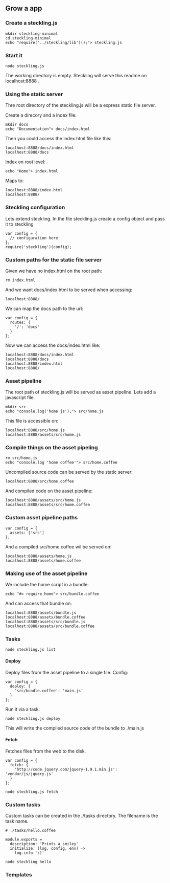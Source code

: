 ## Grow a app

### Create a steckling.js

    mkdir steckling-minimal
    cd steckling-minimal
    echo "require('../steckling/lib')();"> steckling.js

### Start it

    node steckling.js

The working directory is empty. Steckling will serve
this readme on localhost:8888 .

### Using the static server

Thre root directory of the steckling.js will be a express
static file server.

Create a direcory and a index file:

    mkdir docs
    echo "Documentation"> docs/index.html

Then you could access the index.html file like this:

    localhost:8888/docs/index.html
    localhost:8888/docs

Index on root level:

    echo "Home"> index.html

Maps to:

    localhost:8888/index.html
    localhost:8888/

### Steckling configuration

Lets extend steckling. In the file steckling.js create a
config object and pass it to steckling

    var config = {
      // configuration here
    };
    require('steckling')(config);

### Custom paths for the static file server

Given we have no index.html on the root path:

    rm index.html

And we want docs/index.html to be served when accessing:

    localhost:8888/

We can map the docs path to the url:

    var config = {
      routes: {
        '/': 'docs'
      }
    };

Now we can access the docs/index.html like:

    localhost:8888/docs/index.html
    localhost:8888/docs
    localhost:8888/index.html
    localhost:8888/

### Asset pipeline

The root path of steckling.js will be served as asset pipeline. Lets
add a javascript file.

    mkdir src
    echo "console.log('home js');"> src/home.js

This file is accessible on:

    localhost:8888/src/home.js
    localhost:8888/assets/src/home.js

### Compile things on the asset pipeling

    rm src/home.js
    echo "console.log 'home coffee'"> src/home.coffee

Uncompiled source code can be served by the static server:

    localhost:8888/src/home.coffee

And compiled code on the asset pipeline:

    localhost:8888/assets/src/home.js
    localhost:8888/assets/src/home.coffee

### Custom asset pipeline paths

    var config = {
      assets: ['src']
    };

And a compiled src/home.coffee wil be served on:

    localhost:8888/assets/home.js
    localhost:8888/assets/home.coffee

### Making use of the asset pipeline

We include the home script in a bundle:

    echo "#= require home"> src/bundle.coffee

And can access that bundle on:

    localhost:8888/assets/bundle.js
    localhost:8888/assets/bundle.coffee
    localhost:8888/assets/src/bundle.js
    localhost:8888/assets/src/bundle.coffee

### Tasks

    node steckling.js list

#### Deploy

Deploy files from the asset pipeline to a single file. Config:

    var config = {
      deploy: {
        'src/bundle.coffee': 'main.js'
      }
    };

Run it via a task:

    node steckling.js deploy

This will write the compiled source code of the bundle to ./main.js

#### Fetch

Fetches files from the web to the disk.

    var config = {
      fetch: {
        'http://code.jquery.com/jquery-1.9.1.min.js': 'vendor/js/jquery.js'
      }
    };

    node steckling.js fetch

### Custom tasks

Custom tasks can be created in the ./tasks directory. The
filename is the task name.

    # ./tasks/hello.coffee

    module.exports =
      description: 'Prints a smiley'
      initialize: (log, config, env) ->
        log.info ':)'

    node steckling hello

### Templates